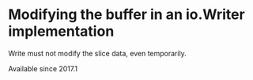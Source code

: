 # Modifying the buffer in an io.Writer implementation

Write must not modify the slice data, even temporarily.

Available since
    2017.1
